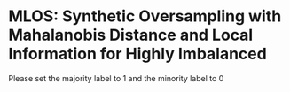 # MLOS: Synthetic Oversampling with Mahalanobis Distance and Local Information for Highly Imbalanced



Please set the majority label to 1 and the minority label to 0









